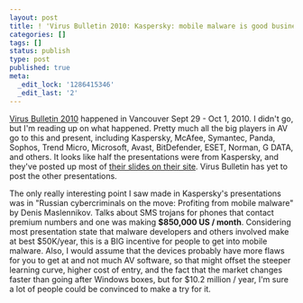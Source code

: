 ```yaml
---
layout: post
title: ! 'Virus Bulletin 2010: Kaspersky: mobile malware is good business'
categories: []
tags: []
status: publish
type: post
published: true
meta:
  _edit_lock: '1286415346'
  _edit_last: '2'
---
```

<a href="http://www.virusbtn.com/conference/vb2010/index">Virus Bulletin 2010</a> happened in Vancouver Sept 29 - Oct 1, 2010.  I didn't go, but I'm reading up on what happened.  Pretty much all the big players in AV go to this and present, including Kaspersky, McAfee, Symantec, Panda, Sophos, Trend Micro, Microsoft, Avast, BitDefender, ESET, Norman, G DATA, and others. It looks like half the presentations were from Kaspersky, and they've posted up most of <a href="http://www.kaspersky.com/vb_2010?blocknum2=1">their slides on their site</a>.   Virus Bulletin has yet to post the other presentations.

The only really interesting point I saw made in Kaspersky's presentations was in "Russian cybercriminals on the move: Profiting from mobile malware" by Denis Maslennikov.  Talks about SMS trojans for phones that contact premium numbers and one was making <b>$850,000 US / month</b>.  Considering most presentation state that malware developers and others involved make at best $50K/year, this is a BIG incentive for people to get into mobile malware.  Also, I would assume that the devices probably have more flaws for you to get at and not much AV software, so that might offset the steeper learning curve, higher cost of entry, and the fact that the market changes faster than going after Windows boxes, but for $10.2 million / year, I'm sure a lot of people could be convinced to make a try for it.

</ul>
